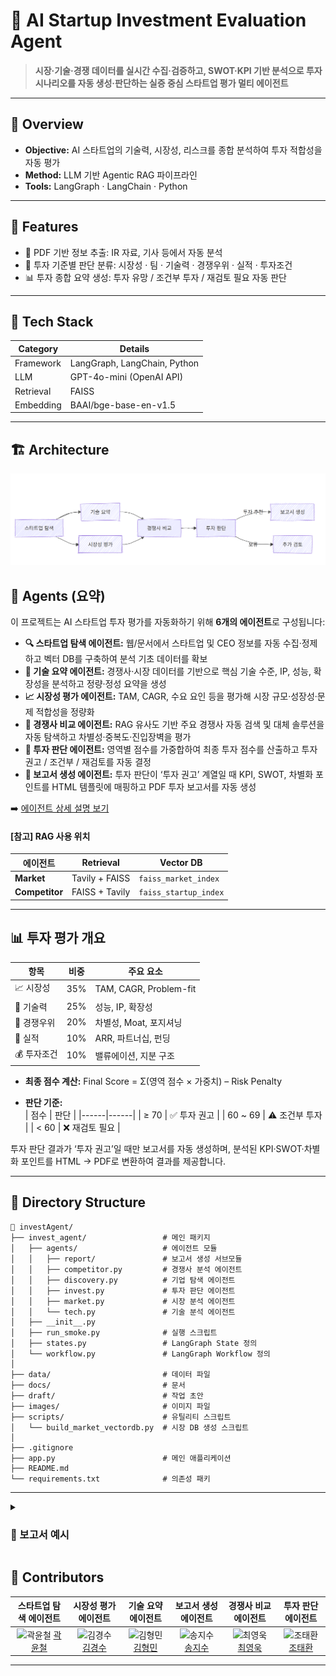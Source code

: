 # 🚀 AI Startup Investment Evaluation Agent

> **시장·기술·경쟁 데이터를 실시간 수집·검증하고, SWOT·KPI 기반 분석으로 투자 시나리오를 자동 생성·판단하는 실증 중심 스타트업 평가 멀티 에이전트**

---

## 📌 Overview
- **Objective:** AI 스타트업의 기술력, 시장성, 리스크를 종합 분석하여 투자 적합성을 자동 평가  
- **Method:** LLM 기반 Agentic RAG 파이프라인  
- **Tools:** LangGraph · LangChain · Python

---

## 🔧 Features

* 📄 PDF 기반 정보 추출: IR 자료, 기사 등에서 자동 분석
* 🧠 투자 기준별 판단 분류: 시장성 · 팀 · 기술력 · 경쟁우위 · 실적 · 투자조건
* 📊 투자 종합 요약 생성: 투자 유망 / 조건부 투자 / 재검토 필요 자동 판단

---

## 🧱 Tech Stack

| Category  | Details                      |
| --------- | ---------------------------- |
| Framework | LangGraph, LangChain, Python |
| LLM       | GPT-4o-mini (OpenAI API)     |
| Retrieval | FAISS            |
| Embedding | BAAI/bge-base-en-v1.5               |

---
## 🏗️ Architecture

![에이전트 아키텍처](images/image.png)

## 🤖 Agents (요약)

이 프로젝트는 AI 스타트업 투자 평가를 자동화하기 위해 **6개의 에이전트**로 구성됩니다:

- **🔍 스타트업 탐색 에이전트:** 웹/문서에서 스타트업 및 CEO 정보를 자동 수집·정제하고 벡터 DB를 구축하여 분석 기초 데이터를 확보  
- **🧠 기술 요약 에이전트:** 경쟁사·시장 데이터를 기반으로 핵심 기술 수준, IP, 성능, 확장성을 분석하고 정량·정성 요약을 생성  
- **📈 시장성 평가 에이전트:** TAM, CAGR, 수요 요인 등을 평가해 시장 규모·성장성·문제 적합성을 정량화  
- **🥊 경쟁사 비교 에이전트:** RAG 유사도 기반 주요 경쟁사 자동 검색 및 대체 솔루션을 자동 탐색하고 차별성·중복도·진입장벽을 평가  
- **🚀 투자 판단 에이전트:** 영역별 점수를 가중합하여 최종 투자 점수를 산출하고 투자 권고 / 조건부 / 재검토를 자동 결정  
- **📄 보고서 생성 에이전트:** 투자 판단이 ‘투자 권고’ 계열일 때 KPI, SWOT, 차별화 포인트를 HTML 템플릿에 매핑하고 PDF 투자 보고서를 자동 생성

➡️ [에이전트 상세 설명 보기](./docs/agents.md)



#### [참고] RAG 사용 위치

| 에이전트 | Retrieval | Vector DB | 
|---------|-----------|-----------|
| **Market** | Tavily + FAISS | `faiss_market_index` | 
| **Competitor** | FAISS + Tavily | `faiss_startup_index` | 



---

## 📊 투자 평가 개요

| 항목 | 비중 | 주요 요소 |
|------|------|-----------|
| 📈 시장성 | 35% | TAM, CAGR, Problem-fit |
| 🧠 기술력 | 25% | 성능, IP, 확장성 |
| 🥊 경쟁우위 | 20% | 차별성, Moat, 포지셔닝 |
| 💼 실적 | 10% | ARR, 파트너십, 펀딩 |
| 💰 투자조건 | 10% | 밸류에이션, 지분 구조 |

- **최종 점수 계산:** Final Score = Σ(영역 점수 × 가중치) – Risk Penalty

- **판단 기준:**  
  | 점수 | 판단 |
  |------|------|
  | ≥ 70 | ✅ 투자 권고 |
  | 60 ~ 69 | ⚠️ 조건부 투자 |
  | < 60 | ❌ 재검토 필요 |

투자 판단 결과가 ‘투자 권고’일 때만 보고서를 자동 생성하며, 분석된 KPI·SWOT·차별화 포인트를 HTML → PDF로 변환하여 결과를 제공합니다.

---

## 📂 Directory Structure

```
📂 investAgent/
├── invest_agent/                 # 메인 패키지
│   ├── agents/                   # 에이전트 모듈
│   │   ├── report/               # 보고서 생성 서브모듈
│   │   ├── competitor.py         # 경쟁사 분석 에이전트
│   │   ├── discovery.py          # 기업 탐색 에이전트
│   │   ├── invest.py             # 투자 판단 에이전트
│   │   ├── market.py             # 시장 분석 에이전트
│   │   └── tech.py               # 기술 분석 에이전트
│   ├── __init__.py
│   ├── run_smoke.py              # 실행 스크립트
│   ├── states.py                 # LangGraph State 정의
│   └── workflow.py               # LangGraph Workflow 정의
│
├── data/                         # 데이터 파일
├── docs/                         # 문서
├── draft/                        # 작업 초안
├── images/                       # 이미지 파일
├── scripts/                      # 유틸리티 스크립트
│   └── build_market_vectordb.py  # 시장 DB 생성 스크립트
│
├── .gitignore
├── app.py                        # 메인 애플리케이션
├── README.md
└── requirements.txt              # 의존성 패키
```


---

<details>
  <summary><h3>🚀 보고서 예시 </h3></summary>

![에이전트 아키텍처](images/보고서예시.png)
</details>


## 👥 Contributors

| 스타트업 탐색 에이전트 | 시장성 평가 에이전트 | 기술 요약 에이전트 | 보고서 생성 에이전트 | 경쟁사 비교 에이전트 | 투자 판단 에이전트 |
|:---:|:---:|:---:|:---:|:---:|:---:|
| <img src="https://avatars.githubusercontent.com/YunCheol07" width=150px alt="곽윤철"/> [곽윤철](https://github.com/YunCheol07) | <img src="https://avatars.githubusercontent.com/gyeongsu01" width=150px alt="김경수"/> [김경수](https://github.com/gyeongsu01) | <img src="https://avatars.githubusercontent.com/kimhmin0814" width=150px alt="김형민"/> [김형민](https://github.com/kimhmin0814) | <img src="https://avatars.githubusercontent.com/sjisu7525" width=150px alt="송지수"/> [송지수](https://github.com/sjisu7525) | <img src="https://avatars.githubusercontent.com/chxiowxxk" width=150px alt="최영욱"/> [최영욱](https://github.com/chxiowxxk) | <img src="https://avatars.githubusercontent.com/gksl5355?v=5" width=150px alt="조태환"/> [조태환](https://github.com/gksl5355) |
 

---
